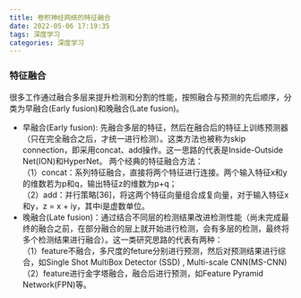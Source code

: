 ```yaml
---
title: 卷积神经网络的特征融合
date: 2022-05-06 17:19:35
tags: 深度学习
categories: 深度学习
---
```


### 特征融合
很多工作通过融合多层来提升检测和分割的性能，按照融合与预测的先后顺序，分类为早融合(Early fusion)和晚融合(Late fusion)。

<!--more-->

* 早融合(Early fusion): 先融合多层的特征，然后在融合后的特征上训练预测器（只在完全融合之后，才统一进行检测）。这类方法也被称为skip connection，即采用concat、add操作。这一思路的代表是Inside-Outside Net(ION)和HyperNet。 两个经典的特征融合方法：  
（1）concat：系列特征融合，直接将两个特征进行连接。两个输入特征x和y的维数若为p和q，输出特征z的维数为p+q；  
（2）add：并行策略[36]，将这两个特征向量组合成复向量，对于输入特征x和y，z = x + iy，其中i是虚数单位。
* 晚融合(Late fusion)：通过结合不同层的检测结果改进检测性能（尚未完成最终的融合之前，在部分融合的层上就开始进行检测，会有多层的检测，最终将多个检测结果进行融合）。这一类研究思路的代表有两种：  
（1）feature不融合，多尺度的feture分别进行预测，然后对预测结果进行综合，如Single Shot MultiBox Detector (SSD) , Multi-scale CNN(MS-CNN)  
（2）feature进行金字塔融合，融合后进行预测，如Feature Pyramid Network(FPN)等。
